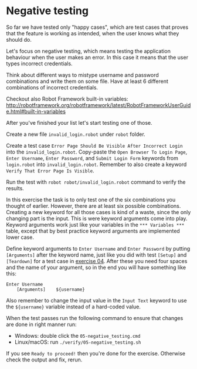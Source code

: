 # Negative testing

So far we have tested only "happy cases", which are test cases that proves that the feature is working as
intended, when the user knows what they should do.

Let's focus on negative testing, which means testing the application behaviour when the user makes an error.
In this case it means that the user types incorrect credentials.

Think about different ways to mistype username and password combinations and write them on some file. Have at least 6 different combinations of incorrect credentials.

Checkout also Robot Framework built-in variables: http://robotframework.org/robotframework/latest/RobotFrameworkUserGuide.html#built-in-variables

After you've finished your list let's start testing one of those.

Create a new file `invalid_login.robot` under `robot` folder.

Create a test case `Error Page Should Be Visible After Incorrect Login` into the `invalid_login.robot`.
Copy-paste the `Open Browser To Login Page`, `Enter Username`, `Enter Password`, and `Submit Login Form`
keywords from `login.robot` into `invalid_login.robot`.
Remember to also create a keyword `Verify That Error Page Is Visible`.

Run the test with `robot robot/invalid_login.robot` command to verify the results.

In this exercise the task is to only test one of the six combinations you thought of earlier. However,
there are at least six possible combinations. Creating a new keyword for all those cases is kind of a
waste, since the only changing part is the input. This is were keyword arguments come into play. Keyword
arguments work just like your variables in the `*** Variables ***` table, except that by best practice
keyword arguments are implemented lower case.

Define keyword arguments to `Enter Username` and `Enter Password`
by putting `[Arguments]` after the keyword name, just like you did with test
`[Setup]` and `[Teardown]` for a test case in [exercise 04](./04-setups_and_teardowns.md). After these
you need four spaces and the name of your argument, so in the end you will have something like this:

```
Enter Username
    [Arguments]    ${username}
```

Also remember to change the input value in the `Input Text` keyword to use the `${username}` variable
instead of a hard-coded value.

When the test passes run the following command to ensure that changes are done in right manner run:

  - Windows: double click the `05-negative_testing.cmd`
  - Linux/macOS: run `./verify/05-negative_testing.sh`

If you see `Ready to proceed!` then you're done for the exercise. Otherwise check the output and fix, rerun.
